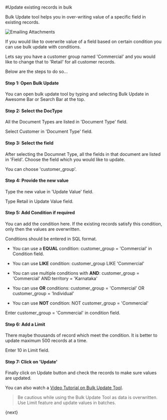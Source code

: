 <!-- add-breadcrumbs -->
#Update existing records in bulk

Bulk Update tool helps you in over-writing value of a specific field in existing records.

<img alt="Emailing Attachments" class="screenshot" src="{{docs_base_url}}/assets/img/articles/bulk-update-tool.png">

If you would like to overwrite value of a field based on certain condition you can use bulk update with conditions.

Lets say you have a customer group named 'Commercial' and you would like to change that to 'Retail' for all customer records.

Below are the steps to do so...

#### Step 1: Open Bulk Update

You can open bulk update tool by typing and selecting Bulk Update in Awesome Bar or Search Bar at the top.

#### Step 2: Select the DocType

All the Document Types are listed in 'Document Type' field.

Select Customer in 'Document Type' field.

#### Step 3: Select the field

After selecting the Documnet Type, all the fields in that document are listed in 'Field'. Choose the field which you would like to update.

You can choose 'customer_group'.

#### Step 4: Provide the new value

Type the new value in 'Update Value' field.

Type Retail in Update Value field.

#### Step 5: Add Condition if required

You can add the condition here. If the existing records satisfy this condition, only then the values are overwritten.

Conditions should be entered in SQL format.

* You can use a **EQUAL** condition: customer_group = 'Commercial' in Condition field.

* You can use **LIKE** condition: customer_group LIKE 'Commercial'

* You can use multiple conditions with **AND**: customer_group = 'Commercial' AND territory = 'Karnataka'

* You can use **OR** conditions: customer_group = 'Commercial' OR customer_group = 'Individual'

* You can use **NOT** condition: NOT customer_group = 'Commercial'

Enter customer_group = 'Commercial' in condition field.


#### Step 6: Add a Limit

There maybe thousands of record which meet the condition. It is better to update maximum 500 records at a time.

Enter 10 in Limit field.

#### Step 7: Click on 'Update'

Finally click on Update button and check the records to make sure values are updated.

You can also watch a [Video Tutorial on Bulk Update Tool](http://erpnext:8000/docs/user/videos/learn/bulk-update.md).

> Be cautious while using the Bulk Update Tool as data is overwritten. Use Limit feature and update values in batches.

{next}


<!-- markdown -->
